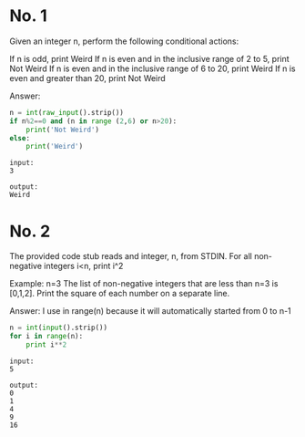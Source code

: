 # No. 1
Given an integer n, perform the following conditional actions:

If n is odd, print Weird
If n is even and in the inclusive range of 2 to 5, print Not Weird
If n is even and in the inclusive range of 6 to 20, print Weird
If n is even and greater than 20, print Not Weird

Answer:
```python
n = int(raw_input().strip())
if n%2==0 and (n in range (2,6) or n>20):
    print('Not Weird')
else:
    print('Weird')
```
```
input:
3

output:
Weird
```
# No. 2
The provided code stub reads and integer, n, from STDIN. For all non-negative integers i<n, print i^2

Example: n=3
The list of non-negative integers that are less than n=3 is [0,1,2]. Print the square of each number on a separate line.

Answer:
I use in range(n) because it will automatically started from 0 to n-1
```python
n = int(input().strip())
for i in range(n):
    print i**2
```
```
input:
5

output:
0
1
4
9
16
```
